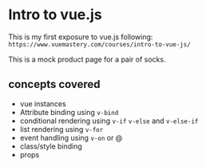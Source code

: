 # Intro to vue.js
This is my first exposure to vue.js following: `https://www.vuemastery.com/courses/intro-to-vue-js/` 

This is a mock product page for a pair of socks. 

## concepts covered 
- vue instances 
- Attribute binding using `v-bind`
- conditional rendering using `v-if` `v-else` and `v-else-if`
- list rendering using `v-for`
- event handling using `v-on` or @
- class/style binding 
- props

 

